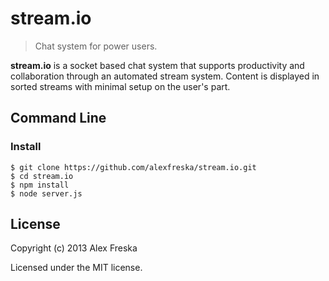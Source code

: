 # stream.io
> Chat system for power users.

**stream.io** is a socket based chat system that supports productivity and collaboration through an automated stream system. Content is displayed in sorted streams with minimal setup on the user's part.

## Command Line

### Install

    $ git clone https://github.com/alexfreska/stream.io.git
    $ cd stream.io
    $ npm install 
    $ node server.js

## License
Copyright (c) 2013 Alex Freska

Licensed under the MIT license.
